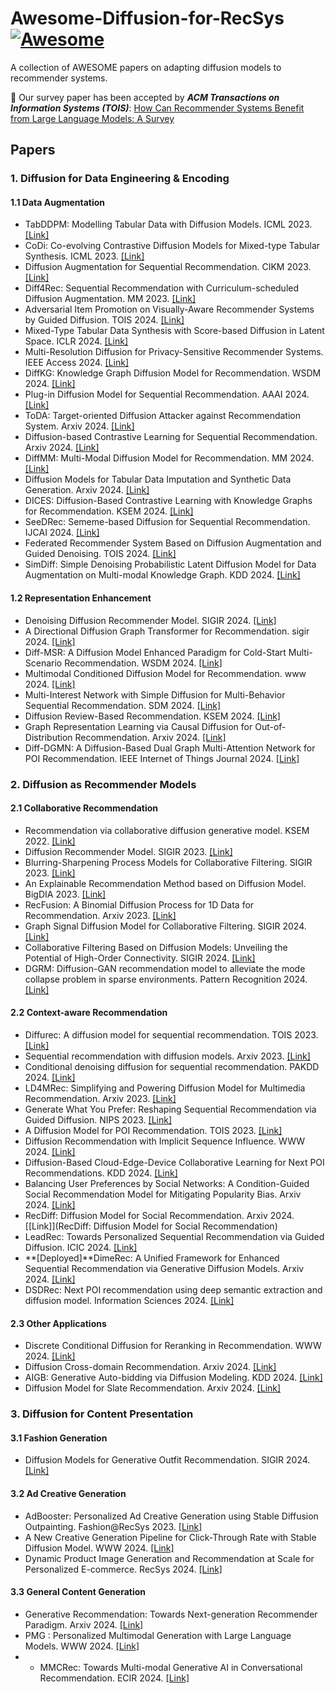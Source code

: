 # Awesome-Diffusion-for-RecSys [![Awesome](https://awesome.re/badge.svg)](https://awesome.re)

A collection of AWESOME papers on adapting diffusion models to recommender systems. 

:tada: Our survey paper has been accepted by **_ACM Transactions on Information Systems (TOIS)_**: [How Can Recommender Systems Benefit from Large Language Models: A Survey](https://dl.acm.org/doi/10.1145/3678004)

## Papers

### 1. Diffusion for Data Engineering & Encoding

#### 1.1 Data Augmentation

* TabDDPM: Modelling Tabular Data with Diffusion Models. ICML 2023. [[Link]](https://arxiv.org/abs/2209.15421)
* CoDi: Co-evolving Contrastive Diffusion Models for Mixed-type Tabular Synthesis. ICML 2023. [[Link]](https://arxiv.org/abs/2304.12654)
* Diffusion Augmentation for Sequential Recommendation. CIKM 2023.
[[Link]](https://arxiv.org/abs/2309.12858)
* Diff4Rec: Sequential Recommendation with Curriculum-scheduled Diffusion Augmentation. MM 2023. [[Link]](https://dl.acm.org/doi/10.1145/3581783.3612709)
* Adversarial Item Promotion on Visually-Aware Recommender Systems by Guided Diffusion. TOIS 2024. [[Link]](https://arxiv.org/abs/2312.15826)
* Mixed-Type Tabular Data Synthesis with Score-based Diffusion in Latent Space. ICLR 2024. [[Link]](https://arxiv.org/abs/2310.09656)
* Multi-Resolution Diffusion for Privacy-Sensitive Recommender Systems. IEEE Access 2024. [[Link]](https://arxiv.org/abs/2311.03488)
* DiffKG: Knowledge Graph Diffusion Model for Recommendation. WSDM 2024. [[Link]](https://arxiv.org/abs/2312.16890)
* Plug-in Diffusion Model for Sequential Recommendation. AAAI 2024. [[Link]](https://arxiv.org/abs/2401.02913)
* ToDA: Target-oriented Diffusion Attacker against Recommendation System. Arxiv 2024. [[Link]](https://arxiv.org/abs/2401.12578)
* Diffusion-based Contrastive Learning for Sequential Recommendation. Arxiv 2024. [[Link]](https://arxiv.org/abs/2405.09369)
* DiffMM: Multi-Modal Diffusion Model for Recommendation. MM 2024. [[Link]](https://arxiv.org/abs/2406.11781)
* Diffusion Models for Tabular Data Imputation and Synthetic Data Generation. Arxiv 2024. [[Link]](https://arxiv.org/abs/2407.02549)
* DICES: Diffusion-Based Contrastive Learning with Knowledge Graphs for Recommendation. KSEM 2024. [[Link]](https://arxiv.org/abs/2407.02549)
* SeeDRec: Sememe-based Diffusion for Sequential Recommendation. IJCAI 2024. [[Link]](https://www.ijcai.org/proceedings/2024/251)
* Federated Recommender System Based on Diffusion Augmentation and Guided Denoising. TOIS 2024. [[Link]](https://dl.acm.org/doi/10.1145/3688570)
* SimDiff: Simple Denoising Probabilistic Latent Diffusion Model for Data Augmentation on Multi-modal Knowledge Graph. KDD 2024. [[Link]](https://dl.acm.org/doi/10.1145/3637528.3671769)

#### 1.2 Representation Enhancement

* Denoising Diffusion Recommender Model. SIGIR 2024. [[Link]](https://arxiv.org/abs/2401.06982)
* A Directional Diffusion Graph Transformer for Recommendation. sigir 2024. [[Link]](https://arxiv.org/abs/2404.03326)
* Diff-MSR: A Diffusion Model Enhanced Paradigm for Cold-Start Multi-Scenario Recommendation. WSDM 2024. [[Link]](https://dl.acm.org/doi/10.1145/3616855.3635807)
* Multimodal Conditioned Diffusion Model for Recommendation. www 2024. [[Link]](https://dl.acm.org/doi/abs/10.1145/3589335.3651956)
* Multi-Interest Network with Simple Diffusion for Multi-Behavior Sequential Recommendation. SDM 2024. [[Link]](https://epubs.siam.org/doi/10.1137/1.9781611978032.84)
* Diffusion Review-Based Recommendation. KSEM 2024. [[Link]](https://link.springer.com/chapter/10.1007/978-981-97-5489-2_23)
* Graph Representation Learning via Causal Diffusion for Out-of-Distribution Recommendation. Arxiv 2024. [[Link]](https://arxiv.org/abs/2408.00490)
* Diff-DGMN: A Diffusion-Based Dual Graph Multi-Attention Network for POI Recommendation. IEEE Internet of Things Journal 2024. [[Link]](https://ieeexplore.ieee.org/abstract/document/10640103)

### 2. Diffusion as Recommender Models

#### 2.1 Collaborative Recommendation

* Recommendation via collaborative diffusion generative model. KSEM 2022. [[Link]](https://link.springer.com/chapter/10.1007/978-3-031-10989-8_47)
* Diffusion Recommender Model. SIGIR 2023. [[Link]](https://arxiv.org/abs/2304.04971)
* Blurring-Sharpening Process Models for Collaborative Filtering. SIGIR 2023. [[Link]](https://arxiv.org/abs/2211.09324)
* An Explainable Recommendation Method based on Diffusion Model. BigDIA 2023. [[Link]](https://ieeexplore.ieee.org/document/10429319)
* RecFusion: A Binomial Diffusion Process for 1D Data for Recommendation. Arxiv 2023. [[Link]](https://arxiv.org/abs/2306.08947)
* Graph Signal Diffusion Model for Collaborative Filtering. SIGIR 2024. [[Link]](https://arxiv.org/abs/2311.08744)
* Collaborative Filtering Based on Diffusion Models: Unveiling the Potential of High-Order Connectivity. SIGIR 2024. [[Link]](https://arxiv.org/abs/2404.14240)
* DGRM: Diffusion-GAN recommendation model to alleviate the mode collapse problem in sparse environments. Pattern Recognition 2024. [[Link]](https://www.sciencedirect.com/science/article/pii/S0031320324004436)

#### 2.2 Context-aware Recommendation

* Diffurec: A diffusion model for sequential recommendation. TOIS 2023. [[Link]](https://arxiv.org/abs/2304.00686)
* Sequential recommendation with diffusion models. Arxiv 2023. [[Link]](https://arxiv.org/abs/2304.04541)
* Conditional denoising diffusion for sequential recommendation. PAKDD 2024. [[Link]](https://arxiv.org/abs/2304.11433)
* LD4MRec: Simplifying and Powering Diffusion Model for Multimedia Recommendation. Arxiv 2023. [[Link]](https://arxiv.org/abs/2309.15363)
* Generate What You Prefer: Reshaping Sequential Recommendation via Guided Diffusion. NIPS 2023. [[Link]](https://arxiv.org/abs/2310.20453)
* A Diffusion Model for POI Recommendation. TOIS 2023. [[Link]](https://arxiv.org/abs/2304.07041)
* Diffusion Recommendation with Implicit Sequence Influence. WWW 2024. [[Link]](https://dl.acm.org/doi/10.1145/3589335.3651951)
* Diffusion-Based Cloud-Edge-Device Collaborative Learning for Next POI Recommendations. KDD 2024. [[Link]](https://arxiv.org/abs/2405.13811)
* Balancing User Preferences by Social Networks: A Condition-Guided Social Recommendation Model for Mitigating Popularity Bias. Arxiv 2024. [[Link]](https://arxiv.org/abs/2405.16772)
* RecDiff: Diffusion Model for Social Recommendation. Arxiv 2024. [[Link]](RecDiff: Diffusion Model for Social Recommendation)
* LeadRec: Towards Personalized Sequential Recommendation via Guided Diffusion. ICIC 2024. [[Link]](https://link.springer.com/chapter/10.1007/978-981-97-5618-6_1)
* **[Deployed]**DimeRec: A Unified Framework for Enhanced Sequential Recommendation via Generative Diffusion Models. Arxiv 2024. [[Link]](https://arxiv.org/abs/2408.12153)
* DSDRec: Next POI recommendation using deep semantic extraction and diffusion model. Information Sciences 2024. [[Link]](https://www.sciencedirect.com/science/article/pii/S0020025524009186)

#### 2.3 Other Applications

* Discrete Conditional Diffusion for Reranking in Recommendation. WWW 2024. [[Link]](https://arxiv.org/abs/2308.06982)
* Diffusion Cross-domain Recommendation. Arxiv 2024. [[Link]](https://arxiv.org/abs/2402.02182)
* AIGB: Generative Auto-bidding via Diffusion Modeling. KDD 2024. [[Link]](https://arxiv.org/abs/2405.16141)
* Diffusion Model for Slate Recommendation. Arxiv 2024. [[Link]](https://www.arxiv.org/abs/2408.06883)

### 3. Diffusion for Content Presentation

#### 3.1 Fashion Generation

* Diffusion Models for Generative Outfit Recommendation. SIGIR 2024. [[Link]](https://arxiv.org/abs/2402.17279)

#### 3.2 Ad Creative Generation

* AdBooster: Personalized Ad Creative Generation using Stable Diffusion Outpainting. Fashion@RecSys 2023. [[Link]](https://arxiv.org/abs/2309.11507)
* A New Creative Generation Pipeline for Click-Through Rate with Stable Diffusion Model. WWW 2024. [[Link]](https://arxiv.org/abs/2401.10934)
* Dynamic Product Image Generation and Recommendation at Scale for Personalized E-commerce. RecSys 2024. [[Link]](https://arxiv.org/abs/2408.12392)

#### 3.3 General Content Generation

* Generative Recommendation: Towards Next-generation Recommender Paradigm. Arxiv 2024. [[Link]](https://arxiv.org/abs/2304.03516)
* PMG : Personalized Multimodal Generation with Large Language Models. WWW 2024. [[Link]](https://arxiv.org/abs/2404.08677)
* * MMCRec: Towards Multi-modal Generative AI in Conversational Recommendation. ECIR 2024. [[Link]](https://link.springer.com/chapter/10.1007/978-3-031-56063-7_23)



